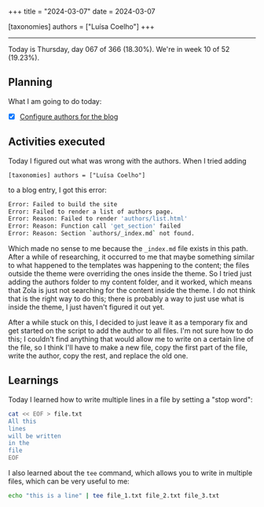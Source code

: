 +++
title = "2024-03-07"
date = 2024-03-07

[taxonomies]
authors = ["Luísa Coelho"]
+++

---

Today is Thursday, day 067 of 366 (18.30%). We're in week 10 of 52 (19.23%).

## Planning

What I am going to do today:

- [x] [Configure authors for the blog](https://github.com/OmnicodeSolutions/blog/issues/4)

## Activities executed

Today I figured out what was wrong with the authors. When I tried adding 

```
[taxonomies] authors = ["Luísa Coelho"]
```

to a blog entry, I got this error:

```bash
Error: Failed to build the site
Error: Failed to render a list of authors page.
Error: Reason: Failed to render 'authors/list.html'
Error: Reason: Function call 'get_section' failed
Error: Reason: Section `authors/_index.md` not found.
```

Which made no sense to me because the `_index.md` file exists in this path. After a while of researching, it occurred to me that maybe something similar to what happened to the templates was happening to the content; the files outside the theme were overriding the ones inside the theme. So I tried just adding the authors folder to my content folder, and it worked, which means that Zola is just not searching for the content inside the theme. I do not think that is the right way to do this; there is probably a way to just use what is inside the theme, I just haven't figured it out yet.

After a while stuck on this, I decided to just leave it as a temporary fix and get started on the script to add the author to all files. I'm not sure how to do this; I couldn't find anything that would allow me to write on a certain line of the file, so I think I'll have to make a new file, copy the first part of the file, write the author, copy the rest, and replace the old one.

## Learnings

Today I learned how to write multiple lines in a file by setting a "stop word":

```bash
cat << EOF > file.txt
All this
lines
will be written
in the
file
EOF
```

I also learned about the `tee` command, which allows you to write in multiple files, which can be very useful to me:

```bash
echo "this is a line" | tee file_1.txt file_2.txt file_3.txt
```
